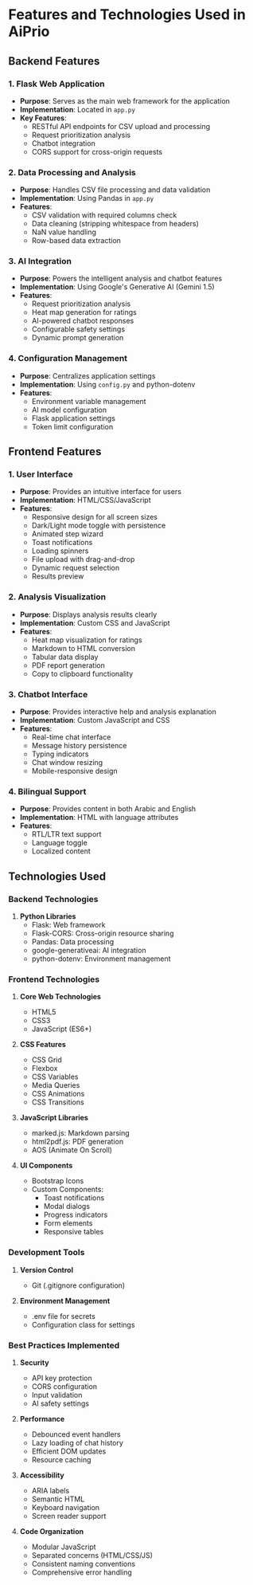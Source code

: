 # Features and Technologies Used in AiPrio

## Backend Features

### 1. Flask Web Application
- **Purpose**: Serves as the main web framework for the application
- **Implementation**: Located in `app.py`
- **Key Features**:
  - RESTful API endpoints for CSV upload and processing
  - Request prioritization analysis
  - Chatbot integration
  - CORS support for cross-origin requests

### 2. Data Processing and Analysis
- **Purpose**: Handles CSV file processing and data validation
- **Implementation**: Using Pandas in `app.py`
- **Features**:
  - CSV validation with required columns check
  - Data cleaning (stripping whitespace from headers)
  - NaN value handling
  - Row-based data extraction

### 3. AI Integration
- **Purpose**: Powers the intelligent analysis and chatbot features
- **Implementation**: Using Google's Generative AI (Gemini 1.5)
- **Features**:
  - Request prioritization analysis
  - Heat map generation for ratings
  - AI-powered chatbot responses
  - Configurable safety settings
  - Dynamic prompt generation

### 4. Configuration Management
- **Purpose**: Centralizes application settings
- **Implementation**: Using `config.py` and python-dotenv
- **Features**:
  - Environment variable management
  - AI model configuration
  - Flask application settings
  - Token limit configuration

## Frontend Features

### 1. User Interface
- **Purpose**: Provides an intuitive interface for users
- **Implementation**: HTML/CSS/JavaScript
- **Features**:
  - Responsive design for all screen sizes
  - Dark/Light mode toggle with persistence
  - Animated step wizard
  - Toast notifications
  - Loading spinners
  - File upload with drag-and-drop
  - Dynamic request selection
  - Results preview

### 2. Analysis Visualization
- **Purpose**: Displays analysis results clearly
- **Implementation**: Custom CSS and JavaScript
- **Features**:
  - Heat map visualization for ratings
  - Markdown to HTML conversion
  - Tabular data display
  - PDF report generation
  - Copy to clipboard functionality

### 3. Chatbot Interface
- **Purpose**: Provides interactive help and analysis explanation
- **Implementation**: Custom JavaScript and CSS
- **Features**:
  - Real-time chat interface
  - Message history persistence
  - Typing indicators
  - Chat window resizing
  - Mobile-responsive design

### 4. Bilingual Support
- **Purpose**: Provides content in both Arabic and English
- **Implementation**: HTML with language attributes
- **Features**:
  - RTL/LTR text support
  - Language toggle
  - Localized content

## Technologies Used

### Backend Technologies
1. **Python Libraries**
   - Flask: Web framework
   - Flask-CORS: Cross-origin resource sharing
   - Pandas: Data processing
   - google-generativeai: AI integration
   - python-dotenv: Environment management

### Frontend Technologies
1. **Core Web Technologies**
   - HTML5
   - CSS3
   - JavaScript (ES6+)

2. **CSS Features**
   - CSS Grid
   - Flexbox
   - CSS Variables
   - Media Queries
   - CSS Animations
   - CSS Transitions

3. **JavaScript Libraries**
   - marked.js: Markdown parsing
   - html2pdf.js: PDF generation
   - AOS (Animate On Scroll)

4. **UI Components**
   - Bootstrap Icons
   - Custom Components:
     - Toast notifications
     - Modal dialogs
     - Progress indicators
     - Form elements
     - Responsive tables

### Development Tools
1. **Version Control**
   - Git (.gitignore configuration)

2. **Environment Management**
   - .env file for secrets
   - Configuration class for settings

### Best Practices Implemented
1. **Security**
   - API key protection
   - CORS configuration
   - Input validation
   - AI safety settings

2. **Performance**
   - Debounced event handlers
   - Lazy loading of chat history
   - Efficient DOM updates
   - Resource caching

3. **Accessibility**
   - ARIA labels
   - Semantic HTML
   - Keyboard navigation
   - Screen reader support

4. **Code Organization**
   - Modular JavaScript
   - Separated concerns (HTML/CSS/JS)
   - Consistent naming conventions
   - Comprehensive error handling
